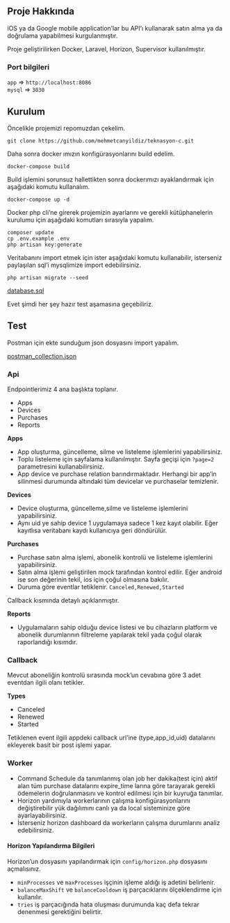 ## Proje Hakkında
iOS ya da Google mobile application’lar bu API’ı kullanarak 
satın alma ya da doğrulama yapabilmesi kurgulanmıştır.

Proje geliştirilirken Docker, Laravel, Horizon, Supervisor kullanılmıştır.

### Port bilgileri
`app`   => `http://localhost:8086`\
`mysql` => `3030`

## Kurulum

Öncelikle projemizi repomuzdan çekelim.

`git clone https://github.com/mehmetcanyildiz/teknasyon-c.git`

Daha sonra docker ımızın konfigürasyonlarını build edelim.

`docker-compose build`

Build işlemini sorunsuz hallettikten sonra dockerımızı ayaklandırmak için aşağıdaki komutu kullanalım.

`docker-compose up -d`

Docker php cli’ne girerek projemizin ayarlarını ve gerekli kütüphanelerin kurulumu için aşağıdaki komutları sırasıyla yapalım.
```
composer update
cp .env.example .env
php artisan key:generate
```
Veritabanını import etmek için ister aşağıdaki komutu kullanabilir, isterseniz paylaşılan sql’i mysqlimize import edebilirsiniz.

`php artisan migrate --seed`

[database.sql](https://github.com/mehmetcanyildiz/teknasyon-c/blob/main/database.sql)

Evet şimdi her şey hazır test aşamasına geçebiliriz.

## Test
Postman için ekte sunduğum json dosyasını import yapalım.

[postman_collection.json](https://github.com/mehmetcanyildiz/teknasyon-c/blob/main/postman_collection.json)

### Api
Endpointlerimiz 4 ana başlıkta toplanır.

* Apps
* Devices
* Purchases
* Reports

**Apps**

* App oluşturma, güncelleme, silme ve listeleme işlemlerini yapabilirsiniz.
* Toplu listeleme için sayfalama kullanılmıştır. Sayfa geçişi için `?page=2` parametresini kullanabilirsiniz.
* App device ve purchase relation barındırmaktadır. Herhangi bir app’in silinmesi durumunda altındaki tüm devicelar ve purchaselar temizlenir.

**Devices**

* Device oluşturma, güncelleme,silme ve listeleme işlemlerini yapabilirsiniz.
* Aynı uid ye sahip device 1 uygulamaya sadece 1 kez kayıt olabilir. Eğer kayıtlısa veritabanı kaydı kullanıcıya geri döndürülür.

**Purchases**

* Purchase satın alma işlemi, abonelik kontrolü ve listeleme işlemlerini yapabilirsiniz.
* Satın alma işlemi geliştirilen mock tarafından kontrol edilir. Eğer android ise son değerinin tekil, ios için çoğul olmasına bakılır. 
* Duruma göre eventlar tetiklenir. `Canceled,Renewed,Started`

Callback kısmında detaylı açıklanmıştır.

**Reports**
* Uygulamaların sahip olduğu device listesi ve bu cihazların platform ve abonelik durumlarının filtreleme yapılarak tekil yada çoğul olarak raporlandığı kısımdır.

### Callback

Mevcut aboneliğin kontrolü sırasında mock’un cevabına göre 3 adet eventdan ilgili olanı tetikler.

**Types**
* Canceled
* Renewed
* Started

Tetiklenen event ilgili appdeki callback url’ine (type,app_id,uid) datalarını ekleyerek basit bir post işlemi yapar.

### Worker

* Command Schedule da tanımlanmış olan job her dakika(test için) aktif alan tüm purchase datalarını expire_time larına göre tarayarak gerekli ödemelerin doğrulanmasını ve kontrol edilmesi için bir kuyruğa tanımlar.
* Horizon yardımıyla workerlarının çalışma konfigürasyonlarını değiştirebilir yük dağılımını canlı ya da local sisteminize göre ayarlayabilirsiniz.
* İsterseniz horizon dashboard da workerların çalışma durumlarını analiz edebilirsiniz.

#### Horizon Yapılandırma Bilgileri
Horizon’un dosyasını yapılandırmak için `config/horizon.php` dosyasını açmalısınız.

* `minProcesses` ve `maxProcesses` işçinin işleme aldığı iş adetini belirlenir.
* `balanceMaxShift` ve `balanceCooldown` iş parçacıklarını ölçeklendirme için kullanılır.
* `tries` iş parçacığında hata oluşması durumunda kaç defa tekrar denenmesi gerektiğini belirtir.
